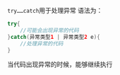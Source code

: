 ```try……catch```用于处理异常
语法为：

```java
try{
    //可能会出现异常的代码
}catch(异常类型1 | 异常类型2 e){
    //处理异常的代码
}
```

当代码出现异常的时候，能够继续执行
